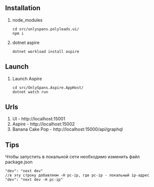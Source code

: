 ## Installation
1. node_modules
   ```shell
   cd src/onlyspans.polyleads.ui/
   npm i
   ```
2. dotnet aspire
   ```shell
   dotnet workload install aspire
   ```

## Launch
1. Launch Aspire 
    ```shell
    cd src/OnlySpans.Aspire.AppHost/
    dotnet watch run
    ```

## Urls
1. UI - http://localhost:15001
2. Aspire - http://localhost:15002
3. Banana Cake Pop - http://localhost:15000/api/graphql

## Tips

Чтобы запустить в локальной сети необходимо изменить файл package.json

```shell
"dev": "next dev"
//в эту строку добавляем -H pc-ip, где pc-ip - локальный ip-адрес
"dev": "next dev -H pc-ip"
```
